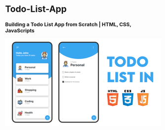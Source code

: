 # Todo-List-App
### Building a Todo List App from Scratch | HTML, CSS, JavaScripts

![preview img](/preview.png)
